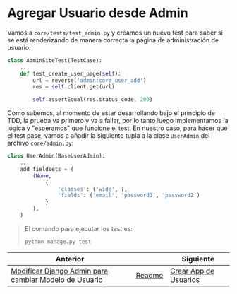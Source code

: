 # Agregar Usuario desde Admin

Vamos a `core/tests/test_admin.py` y creamos un nuevo test para saber si se está renderizando de manera correcta la página de administración de usuario:

```py
class AdminSiteTest(TestCase):
    ...
    def test_create_user_page(self):
        url = reverse('admin:core_user_add')
        res = self.client.get(url)

        self.assertEqual(res.status_code, 200)
```

Como sabemos, al momento de estar desarrollando bajo el principio de TDD, la prueba va primero y va a fallar, por lo tanto luego implementamos la lógica y "esperamos" que funcione el test. En nuestro caso, para hacer que el test pase, vamos a añadir la siguiente tupla a la clase `UserAdmin` del archivo `core/admin.py`:

```py
class UserAdmin(BaseUserAdmin):
    ...
    add_fieldsets = (
        (None,
            {
                'classes': ('wide', ),
                'fields': ('email', 'password1', 'password2')
            }
        ),
    )
```

> El comando para ejecutar los test es:
>
> ```txt
> python manage.py test
> ```

| Anterior |                           | Siguiente                                  |
| -------- | ------------------------- | ------------------------------------------ |
|  [Modificar Django Admin para cambiar Modelo de Usuario](08_Modificar_Django_Admin_Para_Cambiar_Modelo_User.md) | [Readme](../../README.md) | [Crear App de Usuarios](10_Crear_App_Usuarios.md) |
